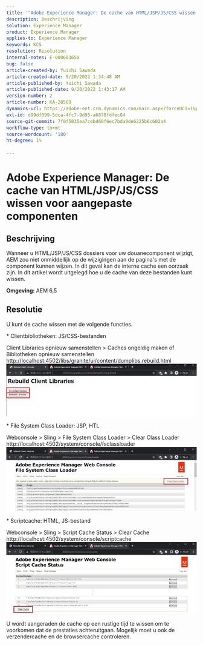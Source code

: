 ```yaml
---
title: '"Adobe Experience Manager: De cache van HTML/JSP/JS/CSS wissen voor aangepaste componenten'''
description: Beschrijving
solution: Experience Manager
product: Experience Manager
applies-to: Experience Manager
keywords: KCS
resolution: Resolution
internal-notes: E-000683650
bug: false
article-created-by: Yuichi Sawada
article-created-date: 9/20/2022 1:34:48 AM
article-published-by: Yuichi Sawada
article-published-date: 9/20/2022 1:43:17 AM
version-number: 2
article-number: KA-20589
dynamics-url: https://adobe-ent.crm.dynamics.com/main.aspx?forceUCI=1&pagetype=entityrecord&etn=knowledgearticle&id=c9815964-8438-ed11-9db1-0022480862c6
exl-id: d99df099-5dca-4fc7-9d95-a6878fdfec84
source-git-commit: 7f0f5035ea7cebd60f6ec7bda9de6225b6c602a4
workflow-type: tm+mt
source-wordcount: '180'
ht-degree: 1%

---
```


# Adobe Experience Manager: De cache van HTML/JSP/JS/CSS wissen voor aangepaste componenten

## Beschrijving


Wanneer u HTML/JSP/JS/CSS dossiers voor uw douanecomponent wijzigt, AEM zou niet onmiddellijk op de wijzigingen aan de pagina&#39;s met de component kunnen wijzen. In dit geval kan de interne cache een oorzaak zijn.
In dit artikel wordt uitgelegd hoe u de cache van deze bestanden kunt wissen.

<b>Omgeving:</b>
AEM 6,5


## Resolutie


U kunt de cache wissen met de volgende functies.

\* Clientbibliotheken: JS/CSS-bestanden

Client Libraries opnieuw samenstellen > Caches ongeldig maken of Bibliotheken opnieuw samenstellen http://localhost:4502/libs/granite/ui/content/dumplibs.rebuild.html 
     ![](assets/ed2f2e85-af35-ed11-9db1-0022480869de.png)

\* File System Class Loader: JSP, HTL

Webconsole > Sling > File System Class Loader > Clear Class Loader http://localhost:4502/system/console/fsclassloader
     ![](assets/2438888b-af35-ed11-9db1-0022480869de.png)

\* Scriptcache: HTML, JS-bestand

Webconsole > Sling > Script Cache Status > Clear Cache http://localhost:4502/system/console/scriptcache
     ![](assets/c97ddd91-af35-ed11-9db1-0022480869de.png)

U wordt aangeraden de cache op een rustige tijd te wissen om te voorkomen dat de prestaties achteruitgaan.
Mogelijk moet u ook de verzendercache en de browsercache controleren.
